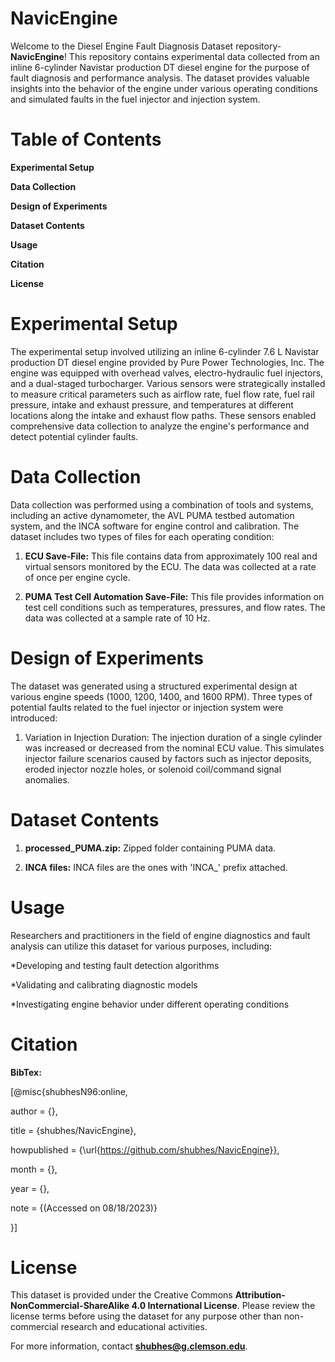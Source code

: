 # NavicEngine

Welcome to the Diesel Engine Fault Diagnosis Dataset repository- **NavicEngine**! This repository contains experimental data collected from an inline 6-cylinder Navistar production DT diesel engine for the purpose of fault diagnosis and performance analysis. The dataset provides valuable insights into the behavior of the engine under various operating conditions and simulated faults in the fuel injector and injection system.

# Table of Contents

**Experimental Setup**

**Data Collection**

**Design of Experiments**

**Dataset Contents**

**Usage**

**Citation**

**License**

# Experimental Setup

The experimental setup involved utilizing an inline 6-cylinder 7.6 L Navistar production DT diesel engine provided by Pure Power Technologies, Inc. The engine was equipped with overhead valves, electro-hydraulic fuel injectors, and a dual-staged turbocharger. Various sensors were strategically installed to measure critical parameters such as airflow rate, fuel flow rate, fuel rail pressure, intake and exhaust pressure, and temperatures at different locations along the intake and exhaust flow paths. These sensors enabled comprehensive data collection to analyze the engine's performance and detect potential cylinder faults.

# Data Collection

Data collection was performed using a combination of tools and systems, including an active dynamometer, the AVL PUMA testbed automation system, and the INCA software for engine control and calibration. The dataset includes two types of files for each operating condition:

1. **ECU Save-File:** This file contains data from approximately 100 real and virtual sensors monitored by the ECU. The data was collected at a rate of once per engine cycle.

2. **PUMA Test Cell Automation Save-File:** This file provides information on test cell conditions such as temperatures, pressures, and flow rates. The data was collected at a sample rate of 10 Hz.

# Design of Experiments

The dataset was generated using a structured experimental design at various engine speeds (1000, 1200, 1400, and 1600 RPM). Three types of potential faults related to the fuel injector or injection system were introduced:

1. Variation in Injection Duration: The injection duration of a single cylinder was increased or decreased from the nominal ECU value. This simulates injector failure scenarios caused by factors such as injector deposits, eroded injector nozzle holes, or solenoid coil/command signal anomalies.

# Dataset Contents

1. **processed_PUMA.zip:** Zipped folder containing PUMA data.

2. **INCA files:** INCA files are the ones with 'INCA_' prefix attached.

# Usage

Researchers and practitioners in the field of engine diagnostics and fault analysis can utilize this dataset for various purposes, including:

*Developing and testing fault detection algorithms

*Validating and calibrating diagnostic models

*Investigating engine behavior under different operating conditions

# Citation

**BibTex:**

[@misc{shubhesN96:online,

author = {},

title = {shubhes/NavicEngine},

howpublished = {\url{https://github.com/shubhes/NavicEngine}},

month = {},

year = {},

note = {(Accessed on 08/18/2023)}

}]

# License

This dataset is provided under the Creative Commons **Attribution-NonCommercial-ShareAlike 4.0 International License**. Please review the license terms before using the dataset for any purpose other than non-commercial research and educational activities.

For more information, contact **shubhes@g.clemson.edu**.
